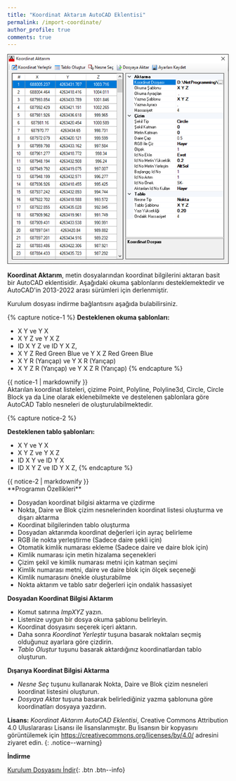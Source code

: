 ```yaml
---
title: "Koordinat Aktarım AutoCAD Eklentisi"
permalink: /import-coordinate/
author_profile: true
comments: true
---
```

![Şekil-1](/assets/images/imp-xyz.png)

**Koordinat Aktarım**, metin dosyalarından koordinat bilgilerini aktaran basit bir AutoCAD eklentisidir. Aşağıdaki okuma şablonlarını desteklemektedir ve AutoCAD'in 2013-2022 arası sürümleri için derlenmiştir. 

Kurulum dosyası indirme bağlantısını aşağıda bulabilirsiniz.

{% capture notice-1 %}
**Desteklenen okuma şablonları:**

* X Y ve Y X
* X Y Z ve Y X Z
* ID X Y Z ve ID Y X Z,
* X Y Z Red Green Blue ve Y X Z Red Green Blue
* X Y R (Yarıçap) ve Y X R (Yarıçap)
* X Y Z R (Yarıçap) ve Y X Z R (Yarıçap)
{% endcapture %}

<div class="notice">
{{ notice-1 | markdownify }}
</div>
Aktarılan koordinat listeleri, çizime Point, Polyline, Polyline3d, Circle, Circle Block ya da Line olarak eklenebilmekte ve destelenen şablonlara göre AutoCAD Tablo nesneleri de oluşturulabilmektedir.

{% capture notice-2 %}

**Desteklenen tablo şablonları:**

* X Y ve Y X
* X Y Z ve Y X Z
* ID X Y ve ID Y X 
* ID X Y Z ve ID Y X Z,
{% endcapture %}

<div class="notice">
{{ notice-2 | markdownify }}
</div>
**Programın Özellikleri**

- Dosyadan koordinat bilgisi aktarma ve çizdirme
- Nokta, Daire ve Blok çizim nesnelerinden koordinat listesi oluşturma ve dışarı aktarma
- Koordinat bilgilerinden tablo oluşturma
- Dosyadan aktarımda koordinat değerleri için ayraç belirleme
- RGB ile nokta yerleştirme (Sadece daire şekli için)
- Otomatik kimlik numarası ekleme (Sadece daire ve daire blok için)
- Kimlik numarası için metin hizalama seçenekleri
- Çizim şekil ve kimlik numarası metni için katman seçimi
- Kimlik numarası metni, daire ve daire blok için ölçek seçeneği
- Kimlik numarasını önekle oluşturabilme
- Nokta aktarım ve tablo satır değerleri için ondalık hassasiyet

**Dosyadan Koordinat Bilgisi Aktarım**

- Komut satırına *ImpXYZ* yazın.
- Listenize uygun bir dosya okuma şablonu belirleyin.
- Koordinat dosyasını seçerek içeri aktarın.
- Daha sonra *Koordinat Yerleştir* tuşuna basarak noktaları seçmiş olduğunuz ayarlara göre çizdirin.
- *Tablo Oluştur* tuşunu basarak aktardığınız koordinatlardan tablo oluşturun.

**Dışarıya Koordinat Bilgisi Aktarma**

- *Nesne Seç* tuşunu kullanarak Nokta, Daire ve Blok çizim nesneleri koordinat listesini oluşturun.
- *Dosyaya Aktar* tuşuna basarak belirlediğiniz yazma şablonuna göre koordinatları dosyaya yazdırın.

**Lisans:** *Koordinat Aktarım AutoCAD Eklentisi*, Creative Commons Attribution 4.0 Uluslararası Lisansı ile lisanslanmıştır. Bu lisansın bir kopyasını görüntülemek için  https://creativecommons.org/licenses/by/4.0/ adresini ziyaret edin.
{: .notice--warning}

**İndirme**

[Kurulum Dosyasını İndir](https://eykaraduman.github.io/assets/downloads/ImportXYZ-2013-2022.exe){: .btn .btn--info}

